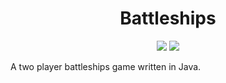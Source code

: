 <h1 align="center">
  Battleships
</h1>

<p align="center">
  <img src="https://javadoc.io/badge2/io.fluentlenium/fluentlenium-core/javadoc.svg"/>
  <img src="https://img.shields.io/maven-central/v/io.fluentlenium/fluentlenium-parent.svg"/>
</p>

A two player battleships game written in Java.
